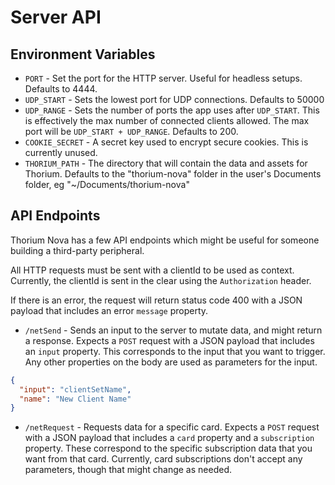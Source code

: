 # Server API

## Environment Variables

- `PORT` - Set the port for the HTTP server. Useful for headless setups.
  Defaults to 4444.
- `UDP_START` - Sets the lowest port for UDP connections. Defaults to 50000
- `UDP_RANGE` - Sets the number of ports the app uses after `UDP_START`. This is
  effectively the max number of connected clients allowed. The max port will be
  `UDP_START + UDP_RANGE`. Defaults to 200.
- `COOKIE_SECRET` - A secret key used to encrypt secure cookies. This is
  currently unused.
- `THORIUM_PATH` - The directory that will contain the data and assets for
  Thorium. Defaults to the "thorium-nova" folder in the user's Documents folder,
  eg "~/Documents/thorium-nova"

## API Endpoints

Thorium Nova has a few API endpoints which might be useful for someone building
a third-party peripheral.

All HTTP requests must be sent with a clientId to be used as context. Currently,
the clientId is sent in the clear using the `Authorization` header.

If there is an error, the request will return status code 400 with a JSON
payload that includes an error `message` property.

- `/netSend` - Sends an input to the server to mutate data, and might return a
  response. Expects a `POST` request with a JSON payload that includes an
  `input` property. This corresponds to the input that you want to trigger. Any
  other properties on the body are used as parameters for the input.

```json
{
  "input": "clientSetName",
  "name": "New Client Name"
}
```

- `/netRequest` - Requests data for a specific card. Expects a `POST` request
  with a JSON payload that includes a `card` property and a `subscription`
  property. These correspond to the specific subscription data that you want
  from that card. Currently, card subscriptions don't accept any parameters,
  though that might change as needed.
